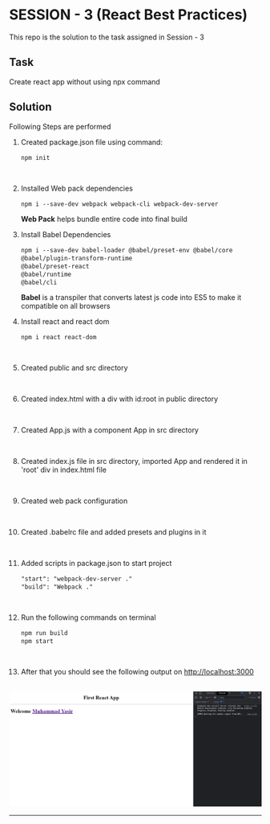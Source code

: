 # SESSION - 3 (React Best Practices)

This repo is the solution to the task assigned in Session - 3

## Task
Create react app without using npx command

## Solution
Following Steps are performed

1. Created package.json file using command:
    ```
    npm init
    ```
    <br />

2. Installed Web pack dependencies
    ```
    npm i --save-dev webpack webpack-cli webpack-dev-server
    ```
    <b>Web Pack</b> helps bundle entire code into final build
    <br />

3. Install Babel Dependencies
    ```
    npm i --save-dev babel-loader @babel/preset-env @babel/core 
    @babel/plugin-transform-runtime 
    @babel/preset-react 
    @babel/runtime
    @babel/cli
    ```
    <b>Babel</b> is a transpiler that converts latest js code into ES5 to make it compatible on all browsers
    <br />

4. Install react and react dom
    ```
    npm i react react-dom
    ```
    <br />

5. Created public and src directory
<br />

6. Created index.html with a div with id:root in public directory
<br />

7. Created App.js with a component App in src directory
<br />

8. Created index.js file in src directory, imported App and rendered it in 'root' div in index.html file
<br />

9. Created web pack configuration
<br />

10. Created .babelrc file and added presets and plugins in it
<br />

11. Added scripts in package.json to start project
    ```
    "start": "webpack-dev-server ."
    "build": "Webpack ."
    ```
<br />

12. Run the following commands on terminal
    ```
    npm run build
    npm start
    ```
<br />

13. After that you should see the following output on <a href = "http://localhost:3000">http://localhost:3000</a>
<br />

<img src="./output.png" alt="Output Screenshot" title="Output Screen">

<br />
<hr />